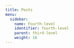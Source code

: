 ```yaml
---
title: Posts
menu:
  sidebar:
    name: Fourth-level
    identifier: fourth-level
    parent: third-level
    weight: 10
---  
```


